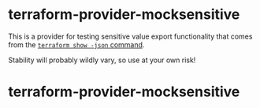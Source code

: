 # terraform-provider-mocksensitive

This is a provider for testing sensitive value export functionality that comes
from the [`terraform show -json`
command](https://www.terraform.io/docs/cli/commands/show.html).

Stability will probably wildly vary, so use at your own risk!
# terraform-provider-mocksensitive
